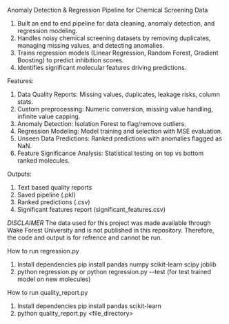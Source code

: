 Anomaly Detection & Regression Pipeline for Chemical Screening Data

1) Built an end to end pipeline for data cleaning, anomaly detection, and regression modeling.
2) Handles noisy chemical screening datasets by removing duplicates, managing missing values, and detecting anomalies.
3) Trains regression models (Linear Regression, Random Forest, Gradient Boosting) to predict inhibition scores.
4) Identifies significant molecular features driving predictions.

Features: 
1) Data Quality Reports: Missing values, duplicates, leakage risks, column stats.
2) Custom preprocessing: Numeric conversion, missing value handling, infinite value capping.
3) Anomaly Detection: Isolation Forest to flag/remove outliers.
4) Regression Modeling: Model training and selection with MSE evaluation.
5) Unseen Data Predictions: Ranked predictions with anomalies flagged as NaN.
6) Feature Significance Analysis: Statistical testing on top vs bottom ranked molecules.

Outputs:
1) Text based quality reports
2) Saved pipeline (.pkl)
3) Ranked predictions (.csv)
4) Significant features report (significant_features.csv)

*DISCLAIMER* The data used for this project was made available through Wake Forest University and is not published in this repository. Therefore, the code and output is for refrence and cannot be run. 

How to run regression.py
1) Install dependencies 
  pip install pandas numpy scikit-learn scipy joblib
2) python regression.py or python regression.py --test (for test trained model on new molecules)

How to run quality_report.py 
1) Install dependencies
   pip install pandas scikit-learn
2) python quality_report.py <file_directory>



  
   
